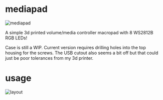 # mediapad

![mediapad](https://i.imgur.com/mGlCOlwl.jpg)

A simple 3d printed volume/media controller macropad with 8 WS2812B RGB LEDs!

Case is still a WIP. Current version requires drilling holes into the top housing for the screws. The USB cutout also seems a bit off but that could just be poor tolerances from my 3d printer.


# usage
![layout](https://i.imgur.com/oeyON0G.png)
